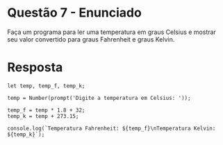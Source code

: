 # **Questão 7 - Enunciado**
Faça um programa para ler uma temperatura em graus Celsius e mostrar seu valor convertido para graus Fahrenheit e graus Kelvin.

# **Resposta**
```
let temp, temp_f, temp_k;

temp = Number(prompt('Digite a temperatura em Celsius: '));

temp_f = temp * 1.8 + 32;
temp_k = temp + 273.15;

console.log(`Temperatura Fahrenheit: ${temp_f}\nTemperatura Kelvin: ${temp_k}`);
```

